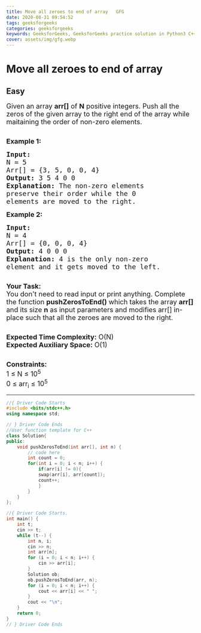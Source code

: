 ```yaml
---
title: Move all zeroes to end of array   GFG
date: 2020-08-31 09:54:52
tags: geeksforgeeks
categories: geeksforgeeks
keywords: GeeksforGeeks, GeeksforGeeks practice solution in Python3 C++ Java, Move all zeroes to end of array - GFG solution
cover: assets/img/gfg.webp
---
```



# Move all zeroes to end of array
## Easy
<div class="problems_problem_content__Xm_eO"><p><span style="font-size:18px">Given an array <strong>arr[]</strong> of <strong>N</strong> positive integers. Push all the zeros of the given array to the right&nbsp;end of the array&nbsp;while maitaining the order of non-zero elements.</span></p>

<p><br>
<span style="font-size:18px"><strong>Example 1:</strong></span></p>

<pre><span style="font-size:18px"><strong>Input:
</strong>N = 5
Arr[] = {3, 5, 0, 0, 4}
<strong>Output:</strong> 3 5 4 0 0
<strong>Explanation:</strong> The non-zero elements
preserve their order while the 0
elements are moved to the right.
</span></pre>

<p><span style="font-size:18px"><strong>Example 2:</strong></span></p>

<pre><span style="font-size:18px"><strong>Input:
</strong>N = 4
Arr[] = {0, 0, 0, 4}
<strong>Output:</strong> 4 0 0 0
<strong>Explanation:</strong>&nbsp;4 is the only non-zero
element and it gets moved to the left.
</span></pre>

<p><br>
<span style="font-size:18px"><strong>Your Task:</strong><br>
You don't need to read input or print anything. Complete the function <strong>pushZerosToEnd()</strong>&nbsp;which takes the&nbsp;array <strong>arr[] </strong>and its size&nbsp;<strong>n</strong>&nbsp;as input parameters&nbsp;and modifies arr[] in-place such that all the zeroes are moved to the&nbsp;right.&nbsp;&nbsp;</span></p>

<p><br>
<span style="font-size:18px"><strong>Expected Time Complexity:</strong>&nbsp;O(N)<br>
<strong>Expected Auxiliary Space:</strong>&nbsp;O(1)</span></p>

<p><br>
<span style="font-size:18px"><strong>Constraints:</strong><br>
1 ≤ N&nbsp;≤ 10<sup>5</sup><br>
0 ≤ arr<sub>i</sub> ≤ 10<sup>5</sup></span></p>
</div>

---




```cpp
//{ Driver Code Starts
#include <bits/stdc++.h>
using namespace std;

// } Driver Code Ends
//User function template for C++
class Solution{
public:
	void pushZerosToEnd(int arr[], int n) {
	    // code here
	    int count = 0;
	    for(int i = 0; i < n; i++) {
	        if(arr[i] != 0){
	        swap(arr[i], arr[count]);
	        count++;    
	        } 
	    }
	}
};

//{ Driver Code Starts.
int main() {
    int t;
    cin >> t;
    while (t--) {
        int n, i;
        cin >> n;
        int arr[n];
        for (i = 0; i < n; i++) {
            cin >> arr[i];
        }
        Solution ob;
        ob.pushZerosToEnd(arr, n);
        for (i = 0; i < n; i++) {
            cout << arr[i] << " ";
        }
        cout << "\n";
    }
    return 0;
}
// } Driver Code Ends
```
